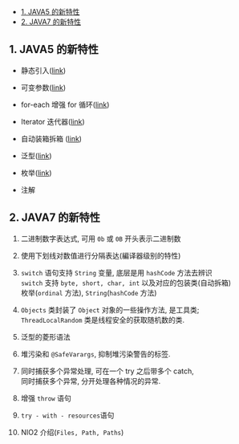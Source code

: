 <!-- TOC -->

- [1. JAVA5 的新特性](#1-java5-的新特性)
- [2. JAVA7 的新特性](#2-java7-的新特性)

<!-- /TOC -->

## 1. JAVA5 的新特性
- 静态引入(<a href = "015.JAVA面向对象_package和import关键字.md">link</a>)

- 可变参数(<a href="008.JAVA基础_数组的概念和基本操作.md">link</a>)

- for-each 增强 for 循环(<a href="008.JAVA基础_数组的概念和基本操作.md">link</a>)

- Iterator 迭代器(<a href="056.JAVA集合框架_集合的迭代操作.md">link</a>)

- 自动装箱拆箱
  (<a href="029.JAVA面向对象_包装类的概念和操作及与其它概念的区别.md">link</a>)

- 泛型(<a href="057.JAVA集合框架_泛型.md">link</a>)

- 枚举(<a href = "033.JAVA面向对象_枚举类型的概念及操作.md">link</a>)

- 注解

## 2. JAVA7 的新特性

1. 二进制数字表达式, 可用 `0b` 或 `0B` 开头表示二进制数

2. 使用下划线对数值进行分隔表达(編译器级别的特性)

3. `switch` 语句支持 `String` 变量, 底层是用 `hashCode` 方法去辨识  
    `switch` 支持 `byte, short, char, int` 以及对应的包装类(自动拆箱)  
    枚举(`ordinal` 方法), `String`(`hashCode` 方法)

4. `Objects` 类封装了 `Object` 对象的一些操作方法, 是工具类;   
   `ThreadLocalRandom` 类是线程安全的获取随机数的类.

5. 泛型的菱形语法

6. 堆污染和 `@SafeVarargs`, 抑制堆污染警告的标签.

7. 同时捕获多个异常处理, 可在一个 try 之后带多个 catch,  
   同时捕获多个异常, 分开处理各种情况的异常.

8. 增强 `throw` 语句

9.  `try - with - resources`语句

10. NIO2 介绍(`Files, Path, Paths`)
